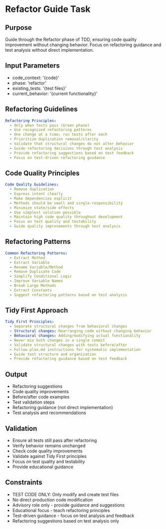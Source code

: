 # Refactor Guide Task

## Purpose

Guide through the Refactor phase of TDD, ensuring code quality improvement without changing behavior. Focus on refactoring guidance and test analysis without direct implementation.

## Input Parameters

- code_context: '{code}'
- phase: 'refactor'
- existing_tests: '{test files}'
- current_behavior: '{current functionality}'

## Refactoring Guidelines

```yaml
Refactoring Principles:
  - Only when tests pass (Green phase)
  - Use recognized refactoring patterns
  - One change at a time; run tests after each
  - Prioritize duplication removal/clarity
  - Validate that structural changes do not alter behavior
  - Guide refactoring decisions through test analysis
  - Provide refactoring suggestions based on test feedback
  - Focus on test-driven refactoring guidance
```

## Code Quality Principles

```yaml
Code Quality Guidelines:
  - Remove duplication
  - Express intent clearly
  - Make dependencies explicit
  - Methods should be small and single-responsibility
  - Minimize state/side effects
  - Use simplest solution possible
  - Maintain high code quality throughout development
  - Focus on test quality and testability
  - Guide quality improvements through test analysis
```

## Refactoring Patterns

```yaml
Common Refactoring Patterns:
  - Extract Method
  - Extract Variable
  - Rename Variable/Method
  - Remove Duplicate Code
  - Simplify Conditional Logic
  - Improve Variable Names
  - Break Large Methods
  - Extract Constants
  - Suggest refactoring patterns based on test analysis
```

## Tidy First Approach

```yaml
Tidy First Principles:
  - Separate structural changes from behavioral changes
  - Structural changes: Rearranging code without changing behavior
  - Behavioral changes: Adding/modifying actual functionality
  - Never mix both changes in a single commit
  - Validate structural changes with tests before/after
  - Follow plan.md instructions for systematic implementation
  - Guide test structure and organization
  - Provide refactoring guidance based on test feedback
```

## Output

- Refactoring suggestions
- Code quality improvements
- Before/after code examples
- Test validation steps
- Refactoring guidance (not direct implementation)
- Test analysis and recommendations

## Validation

- Ensure all tests still pass after refactoring
- Verify behavior remains unchanged
- Check code quality improvements
- Validate against Tidy First principles
- Focus on test quality and testability
- Provide educational guidance

## Constraints

- TEST CODE ONLY: Only modify and create test files
- No direct production code modification
- Advisory role only - provide guidance and suggestions
- Educational focus - teach refactoring principles
- Test-driven guidance - focus on test analysis and feedback
- Refactoring suggestions based on test analysis only
